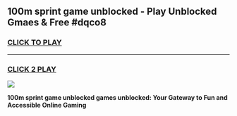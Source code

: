 
## 100m sprint game unblocked - Play Unblocked Gmaes & Free #dqco8
<h3>
<a href="https://news.freeplayer.one?title=100m_sprint_game_unblocked&ref=03M">CLICK TO PLAY</a></h3>
<hr>

<h3>
<a href="https://news.freeplayer.one?title=100m_sprint_game_unblocked&ref=03M">CLICK 2 PLAY</a>
  
</h3>

<a href="https://news.freeplayer.one?title=100m_sprint_game_unblocked&ref=03M"><img src="https://clearcache.store/games.png"></a>


**100m sprint game unblocked games unblocked: Your Gateway to Fun and Accessible Online Gaming**
